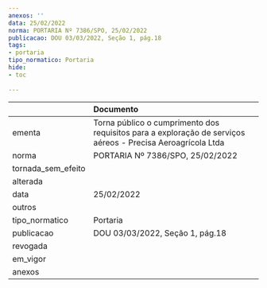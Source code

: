 ```yaml
---
anexos: ''
data: 25/02/2022
norma: PORTARIA Nº 7386/SPO, 25/02/2022
publicacao: DOU 03/03/2022, Seção 1, pág.18
tags:
- portaria
tipo_normatico: Portaria
hide: 
- toc 
 
---
```


|                    | Documento                                                                                                   |
|:-------------------|:------------------------------------------------------------------------------------------------------------|
| ementa             | Torna público o cumprimento dos requisitos para a exploração de serviços aéreos - Precisa Aeroagrícola Ltda |
| norma              | PORTARIA Nº 7386/SPO, 25/02/2022                                                                            |
| tornada_sem_efeito |                                                                                                             |
| alterada           |                                                                                                             |
| data               | 25/02/2022                                                                                                  |
| outros             |                                                                                                             |
| tipo_normatico     | Portaria                                                                                                    |
| publicacao         | DOU 03/03/2022, Seção 1, pág.18                                                                             |
| revogada           |                                                                                                             |
| em_vigor           |                                                                                                             |
| anexos             |                                                                                                             |